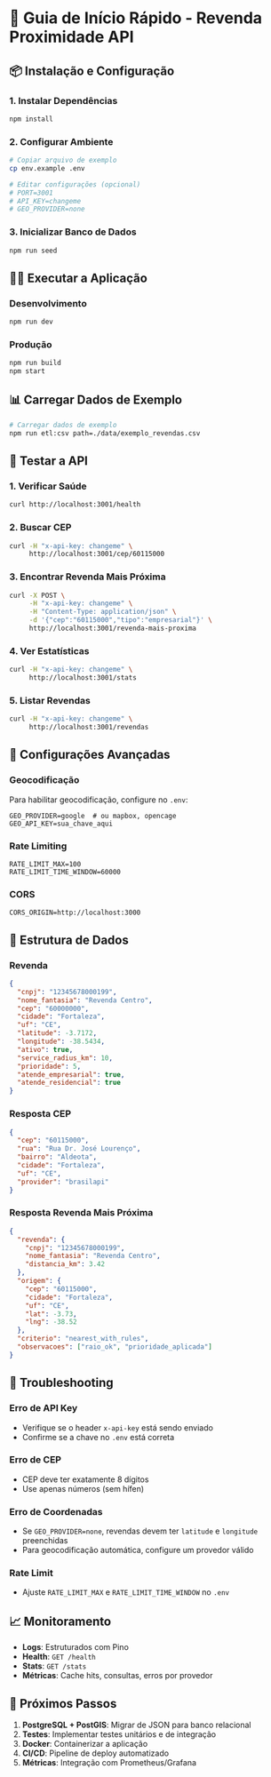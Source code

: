 # 🚀 Guia de Início Rápido - Revenda Proximidade API

## 📦 Instalação e Configuração

### 1. Instalar Dependências
```bash
npm install
```

### 2. Configurar Ambiente
```bash
# Copiar arquivo de exemplo
cp env.example .env

# Editar configurações (opcional)
# PORT=3001
# API_KEY=changeme
# GEO_PROVIDER=none
```

### 3. Inicializar Banco de Dados
```bash
npm run seed
```

## 🏃‍♂️ Executar a Aplicação

### Desenvolvimento
```bash
npm run dev
```

### Produção
```bash
npm run build
npm start
```

## 📊 Carregar Dados de Exemplo

```bash
# Carregar dados de exemplo
npm run etl:csv path=./data/exemplo_revendas.csv
```

## 🧪 Testar a API

### 1. Verificar Saúde
```bash
curl http://localhost:3001/health
```

### 2. Buscar CEP
```bash
curl -H "x-api-key: changeme" \
     http://localhost:3001/cep/60115000
```

### 3. Encontrar Revenda Mais Próxima
```bash
curl -X POST \
     -H "x-api-key: changeme" \
     -H "Content-Type: application/json" \
     -d '{"cep":"60115000","tipo":"empresarial"}' \
     http://localhost:3001/revenda-mais-proxima
```

### 4. Ver Estatísticas
```bash
curl -H "x-api-key: changeme" \
     http://localhost:3001/stats
```

### 5. Listar Revendas
```bash
curl -H "x-api-key: changeme" \
     http://localhost:3001/revendas
```

## 🔧 Configurações Avançadas

### Geocodificação
Para habilitar geocodificação, configure no `.env`:
```env
GEO_PROVIDER=google  # ou mapbox, opencage
GEO_API_KEY=sua_chave_aqui
```

### Rate Limiting
```env
RATE_LIMIT_MAX=100
RATE_LIMIT_TIME_WINDOW=60000
```

### CORS
```env
CORS_ORIGIN=http://localhost:3000
```

## 📝 Estrutura de Dados

### Revenda
```json
{
  "cnpj": "12345678000199",
  "nome_fantasia": "Revenda Centro",
  "cep": "60000000",
  "cidade": "Fortaleza",
  "uf": "CE",
  "latitude": -3.7172,
  "longitude": -38.5434,
  "ativo": true,
  "service_radius_km": 10,
  "prioridade": 5,
  "atende_empresarial": true,
  "atende_residencial": true
}
```

### Resposta CEP
```json
{
  "cep": "60115000",
  "rua": "Rua Dr. José Lourenço",
  "bairro": "Aldeota",
  "cidade": "Fortaleza",
  "uf": "CE",
  "provider": "brasilapi"
}
```

### Resposta Revenda Mais Próxima
```json
{
  "revenda": {
    "cnpj": "12345678000199",
    "nome_fantasia": "Revenda Centro",
    "distancia_km": 3.42
  },
  "origem": {
    "cep": "60115000",
    "cidade": "Fortaleza",
    "uf": "CE",
    "lat": -3.73,
    "lng": -38.52
  },
  "criterio": "nearest_with_rules",
  "observacoes": ["raio_ok", "prioridade_aplicada"]
}
```

## 🐛 Troubleshooting

### Erro de API Key
- Verifique se o header `x-api-key` está sendo enviado
- Confirme se a chave no `.env` está correta

### Erro de CEP
- CEP deve ter exatamente 8 dígitos
- Use apenas números (sem hífen)

### Erro de Coordenadas
- Se `GEO_PROVIDER=none`, revendas devem ter `latitude` e `longitude` preenchidas
- Para geocodificação automática, configure um provedor válido

### Rate Limit
- Ajuste `RATE_LIMIT_MAX` e `RATE_LIMIT_TIME_WINDOW` no `.env`

## 📈 Monitoramento

- **Logs**: Estruturados com Pino
- **Health**: `GET /health`
- **Stats**: `GET /stats`
- **Métricas**: Cache hits, consultas, erros por provedor

## 🔄 Próximos Passos

1. **PostgreSQL + PostGIS**: Migrar de JSON para banco relacional
2. **Testes**: Implementar testes unitários e de integração
3. **Docker**: Containerizar a aplicação
4. **CI/CD**: Pipeline de deploy automatizado
5. **Métricas**: Integração com Prometheus/Grafana
